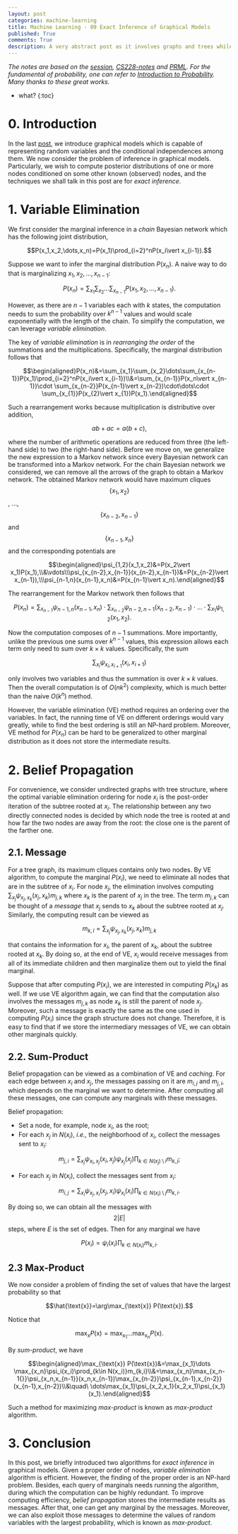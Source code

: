 ```yaml
---
layout: post
categories: machine-learning
title: Machine Learning - 09 Exact Inference of Graphical Models
published: True
comments: True
description: A very abstract post as it involves graphs and trees while providing no figures and examples.
---
```


*The notes are based on the [session]( https://github.com/shuhuai007/Machine-Learning-Session), [CS228-notes](https://ermongroup.github.io/cs228-notes/) and [PRML](https://www.microsoft.com/en-us/research/uploads/prod/2006/01/Bishop-Pattern-Recognition-and-Machine-Learning-2006.pdf). For the fundamental of probability, one can refer to [Introduction to Probability](https://drive.google.com/file/d/1VmkAAGOYCTORq1wxSQqy255qLJjTNvBI/view). Many thanks to these great works.*

* what?
{:toc}
# 0. Introduction

In the last [post](https://2ez4ai.github.io/2020/11/29/probabilistic_graphical_models-ml08/), we introduce graphical models which is capable of representing random variables and the conditional independences among them. We now consider the problem of inference in graphical models. Particularly, we wish to compute posterior distributions of one or more nodes conditioned on some other known (observed) nodes, and the techniques we shall talk in this post are for *exact inference*.

# 1. Variable Elimination

We first consider the marginal inference in a *chain* Bayesian network which has the following joint distribution,

$$P(x_1,x_2,\dots,x_n)=P(x_1)\prod_{i=2}^nP(x_i\vert x_{i-1}).$$

Suppose we want to infer the marginal distribution $P(x_n)$. A naive way to do that is marginalizing $x_1,x_2,\dots,x_{n-1}$:

$$P(x_n)=\sum_{x_1}\sum_{x_2}\dots\sum_{x_{n-1}}P(x_1,x_2,\dots,x_{n-1}).$$

However, as there are $n-1$ variables each with $k$ states, the computation needs to sum the probability over $k^{n-1}$ values and would scale exponentially with the length of the chain. To simplify the computation, we can leverage *variable elimination*.

The key of *variable elimination* is in *rearranging the order* of the summations and the multiplications. Specifically, the marginal distribution follows that

$$\begin{aligned}P(x_n)&=\sum_{x_1}\sum_{x_2}\dots\sum_{x_{n-1}}P(x_1)\prod_{i=2}^nP(x_i\vert x_{i-1})\\&=\sum_{x_{n-1}}P(x_n\vert x_{n-1})\cdot \sum_{x_{n-2}}P(x_{n-1}\vert x_{n-2})\cdot\dots\cdot \sum_{x_{1}}P(x_{2}\vert x_{1})P(x_1).\end{aligned}$$

Such a rearrangement works because multiplication is distributive over addition,

$$ab+ac=a(b+c),$$

where the number of arithmetic operations are reduced from three (the left-hand side) to two (the right-hand side). Before we move on, we generalize the new expression to a Markov network since every Bayesian network can be transformed into a Markov network. For the chain Bayesian network we considered, we can remove all the arrows of the graph to obtain a Markov network. The obtained Markov network would have maximum cliques $$\{x_1,x_2\}$$, …, $$\{x_{n-2},x_{n-1}\}$$ and $$\{x_{n-1},x_{n}\}$$ and the corresponding potentials are

$$\begin{aligned}\psi_{1,2}(x_1,x_2)&=P(x_2\vert x_1)P(x_1),\\&\vdots\\\psi_{x_{n-2},x_{n-1}}(x_{n-2},x_{n-1})&=P(x_{n-2}\vert x_{n-1}),\\\psi_{n-1,n}(x_{n-1},x_n)&=P(x_{n-1}\vert x_n).\end{aligned}$$

The rearrangement for the Markov network then follows that

$$P(x_n)=\sum_{x_{n-1}}\psi_{n-1,n}(x_{n-1}, x_{n})\cdot \sum_{x_{n-2}}\psi_{n-2,n-1}(x_{n-2}, x_{n-1})\cdot\dots\cdot \sum_{x_{1}}\psi_{1,2}(x_1,x_2).$$

Now the computation composes of $n-1$ summations. More importantly, unlike the previous one sums over $k^{n-1}$ values, this expression allows each term only need to sum over $k\times k$ values. Specifically, the sum

$$\sum_{x_i}\psi_{x_i,x_{i+1}}(x_{i},x_{i+1})$$

only involves two variables and thus the summation is over $k\times k$ values. Then the overall computation is of $O(nk^2)$ complexity, which is much better than the naive $O(k^n)$ method.

However, the variable elimination (VE) method requires an ordering over the variables. In fact, the running time of VE on different orderings would vary greatly, while to find the best ordering is still an NP-hard problem. Moreover, VE method for $P(x_n)$ can be hard to be generalized to other marginal distribution as it does not store the intermediate results.

# 2. Belief Propagation

For convenience, we consider undirected graphs with tree structure, where the optimal variable elimination ordering for node $x_i$ is the post-order iteration of the subtree rooted at $x_i$. The relationship between any two directly connected nodes is decided by which node the tree is rooted at and how far the two nodes are away from the root: the close one is the parent of the farther one.

## 2.1. Message

For a tree graph, its maximum cliques contains only two nodes. By VE algorithm, to compute the marginal $P(x_i)$, we need to eliminate all nodes that are in the subtree of $x_i$. For node $x_j$, the elimination involves computing $\sum_{x_j}\psi_{x_j,x_k}(x_j,x_k)m_{j,k}$ where $x_k$ is the parent of $x_j$ in the tree. The term $m_{j,k}$ can be thought of a *message* that $x_j$ sends to $x_k$ about the subtree rooted at $x_j$. Similarly, the computing result can be viewed as

$$m_{k,l}=\sum_{x_j}\psi_{x_j,x_k}(x_j,x_k)m_{j,k}$$

that contains the information for $x_l$, the parent of $x_k$, about the subtree rooted at $x_k$. By doing so, at the end of VE, $x_i$ would receive messages from all of its immediate children and then marginalize them out to yield the final marginal.

Suppose that after computing $P(x_i)$, we are interested in computing $P(x_k)$ as well. If we use VE algorithm again, we can find that the computation also involves the messages $m_{j,k}$ as node $x_k$ is still the parent of node $x_j$. Moreover, such a message is exactly the same as the one used in computing $P(x_i)$ since the graph structure does not change. Therefore, it is easy to find that if we store the intermediary messages of VE, we can obtain other marginals quickly.

## 2.2. Sum-Product

Belief propagation can be viewed as a combination of VE and *caching*. For each edge between $x_i$ and $x_j$, the messages passing on it are $m_{i,j}$ and $m_{j,i}$, which depends on the marginal we want to determine. After computing all these messages, one can compute any marginals with these messages.

Belief propagation:

- Set a node, for example, node $x_i$, as the root;
- For each $x_j$ in $N(x_i)$, *i.e.,* the neighborhood of $x_i$, collect the messages sent to $x_i$:

$$m_{j,i}=\sum_{x_j}\psi_{x_i,x_j}(x_i,x_j)\psi_{x_j}(x_j)\prod_{k\in N(x_j)\setminus i}m_{k,j};$$

- For each $x_j$ in $N(x_i)$, collect the messages sent from $x_i$:

$$m_{i,j}=\sum_{x_i}\psi_{x_j,x_i}(x_j,x_i)\psi_{x_i}(x_i)\prod_{k\in N(x_i)\setminus j}m_{k,i}.$$

By doing so, we can obtain all the messages with $$2\vert E\vert$$ steps, where $E$ is the set of edges. Then for any marginal we have

$$P(x_i)=\psi_i(x_i)\prod_{k\in N(x_i)}m_{k,i}.$$

## 2.3 Max-Product

We now consider a problem of finding the set of values that have the largest probability so that

$$\hat{\text{x}}=\arg\max_{\text{x}} P(\text{x}).$$

Notice that

$$\max_{\text{x}} P(\text{x})=\max_{\text{x}_1}\dots \max_{\text{x}_n}P(\text{x}).$$

By *sum-product*, we have

$$\begin{aligned}\max_{\text{x}} P(\text{x})&=\max_{x_1}\dots \max_{x_n}\psi_i(x_i)\prod_{k\in N(x_i)}m_{k,i}\\&=\max_{x_n}\max_{x_n-1{}}\psi_{x_n,x_{n-1}}(x_n,x_{n-1})\max_{x_{n-2}}\psi_{x_{n-1},x_{n-2}}(x_{n-1},x_{n-2})\\&\quad\ \dots\max_{x_1}\psi_{x_2,x_1}(x_2,x_1)\psi_{x_1}(x_1).\end{aligned}$$

Such a method for maximizing *max-product* is known as *max-product* algorithm.

# 3. Conclusion

In this post, we briefly introduced two algorithms for *exact inference* in graphical models. Given a proper order of nodes, *variable elimination* algorithm is efficient. However, the finding of the proper order is an NP-hard problem. Besides, each query of marginals needs running the algorithm, during which the computation can be highly redundant. To improve computing efficiency, *belief propagation* stores the intermediate results as messages. After that, one can get any marginal by the messages. Moreover, we can also exploit those messages to determine the values of random variables with the largest probability, which is known as *max-product*.

